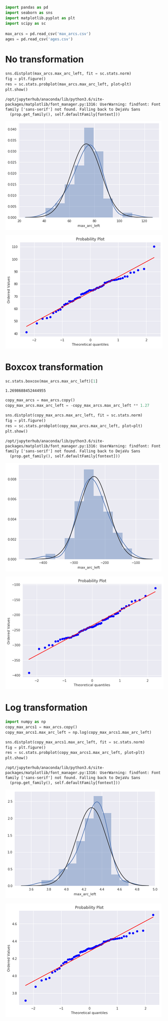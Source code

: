 

```python
import pandas as pd
import seaborn as sns
import matplotlib.pyplot as plt
import scipy as sc

max_arcs = pd.read_csv('max_arcs.csv')
ages = pd.read_csv('ages.csv')
```

# No transformation


```python
sns.distplot(max_arcs.max_arc_left, fit = sc.stats.norm)
fig = plt.figure()
res = sc.stats.probplot(max_arcs.max_arc_left, plot=plt)
plt.show()
```

    /opt/jupyterhub/anaconda/lib/python3.6/site-packages/matplotlib/font_manager.py:1316: UserWarning: findfont: Font family ['sans-serif'] not found. Falling back to DejaVu Sans
      (prop.get_family(), self.defaultFamily[fontext]))



![png](7output_2_1.png)



![png](7output_2_2.png)


# Boxcox transformation


```python
sc.stats.boxcox(max_arcs.max_arc_left)[1]
```




    1.2698688452444955




```python
copy_max_arcs = max_arcs.copy()
copy_max_arcs.max_arc_left = -copy_max_arcs.max_arc_left ** 1.27
```


```python
sns.distplot(copy_max_arcs.max_arc_left, fit = sc.stats.norm)
fig = plt.figure()
res = sc.stats.probplot(copy_max_arcs.max_arc_left, plot=plt)
plt.show()
```

    /opt/jupyterhub/anaconda/lib/python3.6/site-packages/matplotlib/font_manager.py:1316: UserWarning: findfont: Font family ['sans-serif'] not found. Falling back to DejaVu Sans
      (prop.get_family(), self.defaultFamily[fontext]))



![png](7output_6_1.png)



![png](7output_6_2.png)


# Log transformation


```python
import numpy as np
copy_max_arcs1 = max_arcs.copy()
copy_max_arcs1.max_arc_left = np.log(copy_max_arcs1.max_arc_left)
```


```python
sns.distplot(copy_max_arcs1.max_arc_left, fit = sc.stats.norm)
fig = plt.figure()
res = sc.stats.probplot(copy_max_arcs1.max_arc_left, plot=plt)
plt.show()
```

    /opt/jupyterhub/anaconda/lib/python3.6/site-packages/matplotlib/font_manager.py:1316: UserWarning: findfont: Font family ['sans-serif'] not found. Falling back to DejaVu Sans
      (prop.get_family(), self.defaultFamily[fontext]))



![png](7output_9_1.png)



![png](7output_9_2.png)

